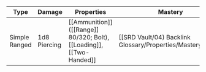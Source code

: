 | Type          | Damage       | Properties                                                           | Mastery  | Weight | Cost  |
| ------------- | ------------ | -------------------------------------------------------------------- | -------- | :----: | :---: |
| Simple Ranged | 1d8 Piercing | [[Ammunition]] ([[Range]] 80/320; Bolt), [[Loading]], [[Two-Handed]] | [[SRD Vault/04) Backlink Glossary/Properties/Mastery/Slow]] | 5 lb.  | 25 GP |
